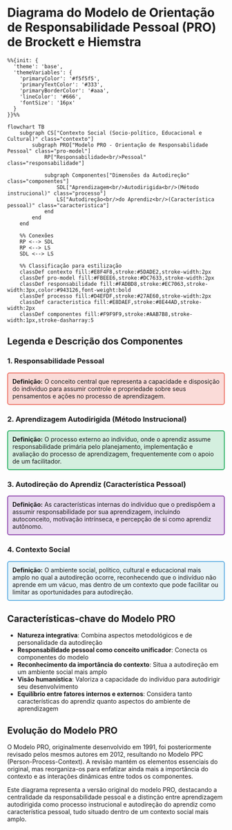 # Diagrama do Modelo de Orientação de Responsabilidade Pessoal (PRO) de Brockett e Hiemstra

```mermaid
%%{init: {
  'theme': 'base',
  'themeVariables': {
    'primaryColor': '#f5f5f5',
    'primaryTextColor': '#333',
    'primaryBorderColor': '#aaa',
    'lineColor': '#666',
    'fontSize': '16px'
  }
}}%%

flowchart TB
    subgraph CS["Contexto Social (Socio-político, Educacional e Cultural)" class="contexto"]
        subgraph PRO["Modelo PRO - Orientação de Responsabilidade Pessoal" class="pro-model"]
            RP["Responsabilidade<br/>Pessoal" class="responsabilidade"]

            subgraph Componentes["Dimensões da Autodireção" class="componentes"]
                SDL["Aprendizagem<br/>Autodirigida<br/>(Método instrucional)" class="processo"]
                LS["Autodireção<br/>do Aprendiz<br/>(Característica pessoal)" class="caracteristica"]
            end
        end
    end

    %% Conexões
    RP <--> SDL
    RP <--> LS
    SDL <--> LS

    %% Classificação para estilização
    classDef contexto fill:#E8F4F8,stroke:#5DADE2,stroke-width:2px
    classDef pro-model fill:#FBEEE6,stroke:#DC7633,stroke-width:2px
    classDef responsabilidade fill:#FADBD8,stroke:#EC7063,stroke-width:3px,color:#943126,font-weight:bold
    classDef processo fill:#D4EFDF,stroke:#27AE60,stroke-width:2px
    classDef caracteristica fill:#E8DAEF,stroke:#8E44AD,stroke-width:2px
    classDef componentes fill:#F9F9F9,stroke:#AAB7B8,stroke-width:1px,stroke-dasharray:5
```

## Legenda e Descrição dos Componentes

### 1. Responsabilidade Pessoal

<div style="background-color:#FADBD8; border:2px solid #EC7063; padding:10px; border-radius:5px; margin-bottom:15px;">
<strong>Definição:</strong> O conceito central que representa a capacidade e disposição do indivíduo para assumir controle e propriedade sobre seus pensamentos e ações no processo de aprendizagem.
</div>

### 2. Aprendizagem Autodirigida (Método Instrucional)

<div style="background-color:#D4EFDF; border:2px solid #27AE60; padding:10px; border-radius:5px; margin-bottom:15px;">
<strong>Definição:</strong> O processo externo ao indivíduo, onde o aprendiz assume responsabilidade primária pelo planejamento, implementação e avaliação do processo de aprendizagem, frequentemente com o apoio de um facilitador.
</div>

### 3. Autodireção do Aprendiz (Característica Pessoal)

<div style="background-color:#E8DAEF; border:2px solid #8E44AD; padding:10px; border-radius:5px; margin-bottom:15px;">
<strong>Definição:</strong> As características internas do indivíduo que o predispõem a assumir responsabilidade por sua aprendizagem, incluindo autoconceito, motivação intrínseca, e percepção de si como aprendiz autônomo.
</div>

### 4. Contexto Social

<div style="background-color:#E8F4F8; border:2px solid #5DADE2; padding:10px; border-radius:5px; margin-bottom:15px;">
<strong>Definição:</strong> O ambiente social, político, cultural e educacional mais amplo no qual a autodireção ocorre, reconhecendo que o indivíduo não aprende em um vácuo, mas dentro de um contexto que pode facilitar ou limitar as oportunidades para autodireção.
</div>

## Características-chave do Modelo PRO

- **Natureza integrativa**: Combina aspectos metodológicos e de personalidade da autodireção
- **Responsabilidade pessoal como conceito unificador**: Conecta os componentes do modelo
- **Reconhecimento da importância do contexto**: Situa a autodireção em um ambiente social mais amplo
- **Visão humanística**: Valoriza a capacidade do indivíduo para autodirigir seu desenvolvimento
- **Equilíbrio entre fatores internos e externos**: Considera tanto características do aprendiz quanto aspectos do ambiente de aprendizagem

## Evolução do Modelo PRO

O Modelo PRO, originalmente desenvolvido em 1991, foi posteriormente revisado pelos mesmos autores em 2012, resultando no Modelo PPC (Person-Process-Context). A revisão mantém os elementos essenciais do original, mas reorganiza-os para enfatizar ainda mais a importância do contexto e as interações dinâmicas entre todos os componentes.

Este diagrama representa a versão original do modelo PRO, destacando a centralidade da responsabilidade pessoal e a distinção entre aprendizagem autodirigida como processo instrucional e autodireção do aprendiz como característica pessoal, tudo situado dentro de um contexto social mais amplo.
